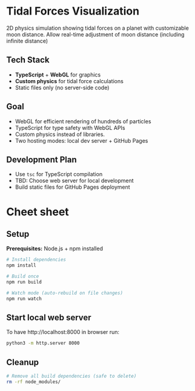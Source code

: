 # Tidal Forces Visualization


2D physics simulation showing tidal forces on a planet with customizable moon distance.
Allow real-time adjustment of moon distance (including infinite distance)




## Tech Stack
- **TypeScript** + **WebGL** for graphics
- **Custom physics** for tidal force calculations
- Static files only (no server-side code)

## Goal
- WebGL for efficient rendering of hundreds of particles
- TypeScript for type safety with WebGL APIs
- Custom physics instead of libraries.
- Two hosting modes: local dev server + GitHub Pages



## Development Plan
- Use `tsc` for TypeScript compilation
- TBD: Choose web server for local development
- Build static files for GitHub Pages deployment

# Cheet sheet

## Setup

**Prerequisites:** Node.js + npm installed

```bash
# Install dependencies
npm install

# Build once
npm run build

# Watch mode (auto-rebuild on file changes)
npm run watch
```

## Start local web server

To have http://localhost:8000 in browser run:

```bash
python3 -m http.server 8000
```

## Cleanup

```bash
# Remove all build dependencies (safe to delete)
rm -rf node_modules/
```
